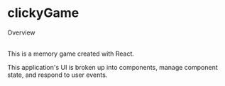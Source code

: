 # clickyGame

Overview

<br>
This is a memory game created with React. 

This application's UI is broken up into components, manage component state, and respond to user events.
